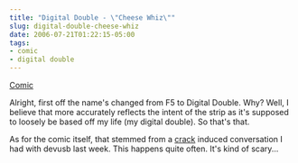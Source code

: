 ```yaml
---
title: "Digital Double - \"Cheese Whiz\""
slug: digital-double-cheese-whiz
date: 2006-07-21T01:22:15-05:00
tags:
- comic
- digital double
---
```

[Comic](http://digitaldouble.smackjeeves.com/comics/54189/)

Alright, first off the name's changed from F5 to Digital Double. Why? Well, I believe that more accurately reflects the intent of the strip as it's supposed to loosely be based off my life (my digital double). So that's that.

As for the comic itself, that stemmed from a [crack](http://www.nbc.com/nbc/The_Tonight_Show_with_Jay_Leno/headlines/H_3155/35.shtml#headline) induced conversation I had with devusb last week. This happens quite often. It's kind of scary...
